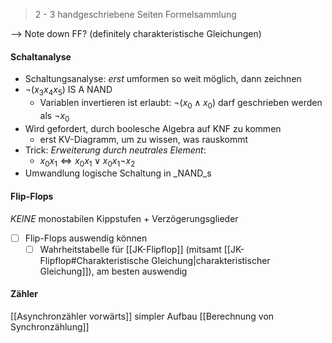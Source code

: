 > 2 - 3 handgeschriebene Seiten Formelsammlung

--> Note down FF? (definitely charakteristische Gleichungen)

#### Schaltanalyse
- Schaltungsanalyse: _erst_ umformen so weit möglich, dann zeichnen
- $\lnot(x_3x_4x_5)$ IS A NAND
	- Variablen invertieren ist erlaubt: $\lnot(x_{0}\land x_{0})$ darf geschrieben werden als $\lnot x_{0}$ 
- Wird gefordert, durch boolesche Algebra auf KNF zu kommen
	- erst KV-Diagramm, um zu wissen, was rauskommt
- Trick: _Erweiterung durch neutrales Element_:
	- $x_{0}x_{1} \Leftrightarrow x_{0}x_{1} \lor x_{0}x_{1}\lnot x_{2}$   
- Umwandlung logische Schaltung in _NAND_s

#### Flip-Flops
_KEINE_ monostabilen Kippstufen + Verzögerungsglieder
- [ ] Flip-Flops auswendig können
	- [ ] Wahrheitstabelle für [[JK-Flipflop]] (mitsamt [[JK-Flipflop#Charakteristische Gleichung|charakteristischer Gleichung]]), am besten auswendig

#### Zähler
[[Asynchronzähler vorwärts]] simpler Aufbau
[[Berechnung von Synchronzählung]]
